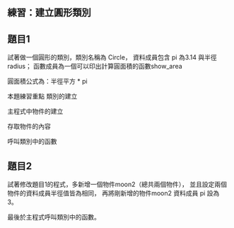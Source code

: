 ## 練習：建立圓形類別

## 題目1
試著做一個圓形的類別，類別名稱為 Circle，
資料成員包含 pi 為3.14 與半徑 radius；
函數成員為一個可以印出計算圓面積的函數show_area

圓面積公式為：半徑平方 * pi

本題練習重點
類別的建立

主程式中物件的建立

存取物件的內容

呼叫類別中的函數

## 題目2
試著修改題目1的程式，多新增一個物件moon2（總共兩個物件），
並且設定兩個物件的資料成員半徑值皆為相同，
再將剛新增的物件moon2 資料成員 pi 設為 3。

最後於主程式呼叫類別中的函數。